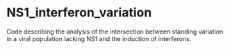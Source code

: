 # NS1_interferon_variation
Code describing the analysis of the intersection between standing variation in a viral population lacking NS1 and the induction of interferons.
